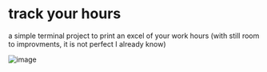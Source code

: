 # track your hours
a simple terminal project to print an excel of your work hours (with still room to improvments, it is not perfect I already know)


![image](https://github.com/VikInks/track_your_hours/assets/28891578/aa0ee176-4e2e-4fc6-9297-a1b3a62767eb)
